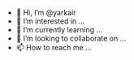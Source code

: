 - 👋 Hi, I’m @yarkair
- 👀 I’m interested in ...
- 🌱 I’m currently learning ...
- 💞️ I’m looking to collaborate on ...
- 📫 How to reach me ...

<!---
yarkair/yarkair is a ✨ special ✨ repository because its `README.md` (this file) appears on your GitHub profile.
You can click the Preview link to take a look at your changes.
--->
